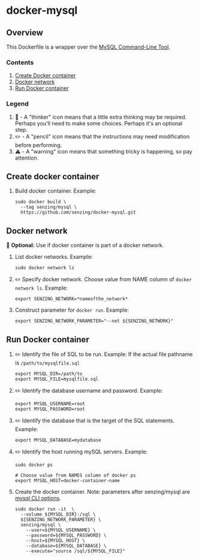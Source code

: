 # docker-mysql

## Overview

This Dockerfile is a wrapper over the [MySQL Command-Line Tool](https://dev.mysql.com/doc/refman/8.0/en/mysql.html).

### Contents

1. [Create Docker container](#create-docker-container)
1. [Docker network](#docker-network)
1. [Run Docker container](#run-docker-container)

### Legend

1. :thinking: - A "thinker" icon means that a little extra thinking may be required.
   Perhaps you'll need to make some choices.
   Perhaps it's an optional step.
1. :pencil2: - A "pencil" icon means that the instructions may need modification before performing.
1. :warning: - A "warning" icon means that something tricky is happening, so pay attention.

## Create docker container

1. Build docker container.
   Example:

    ```console
    sudo docker build \
      --tag senzing/mysql \
      https://github.com/senzing/docker-mysql.git
    ```

## Docker network

:thinking: **Optional:**  Use if docker container is part of a docker network.

1. List docker networks.
   Example:

    ```console
    sudo docker network ls
    ```

1. :pencil2: Specify docker network.
   Choose value from NAME column of `docker network ls`.
   Example:

    ```console
    export SENZING_NETWORK=*nameofthe_network*
    ```

1. Construct parameter for `docker run`.
   Example:

    ```console
    export SENZING_NETWORK_PARAMETER="--net ${SENZING_NETWORK}"
    ```

## Run Docker container

1. :pencil2: Identify the file of SQL to be run.
   Example:  If the actual file pathname is `/path/to/mysqlfile.sql`

    ```console
    export MYSQL_DIR=/path/to
    export MYSQL_FILE=mysqlfile.sql
    ```

1. :pencil2: Identify the database username and password.
   Example:

    ```console
    export MYSQL_USERNAME=root
    export MYSQL_PASSWORD=root
    ```

1. :pencil2: Identify the database that is the target of the SQL statements.
   Example:

    ```console
    export MYSQL_DATABASE=mydatabase
    ```

1. :pencil2: Identify the host running mySQL servers.
   Example:

    ```console
    sudo docker ps

    # Choose value from NAMES column of docker ps
    export MYSQL_HOST=docker-container-name
    ```

1. Create the docker container.
   Note: parameters after senzing/mysql are
   [mysql CLI options](https://dev.mysql.com/doc/refman/5.7/en/mysql-command-options.html).

    ```console
    sudo docker run -it  \
      --volume ${MYSQL_DIR}:/sql \
      ${SENZING_NETWORK_PARAMETER} \
      senzing/mysql \
        --user=${MYSQL_USERNAME} \
        --password=${MYSQL_PASSWORD} \
        --host=${MYSQL_HOST} \
        --database=${MYSQL_DATABASE} \
        --execute="source /sql/${MYSQL_FILE}"
    ```
